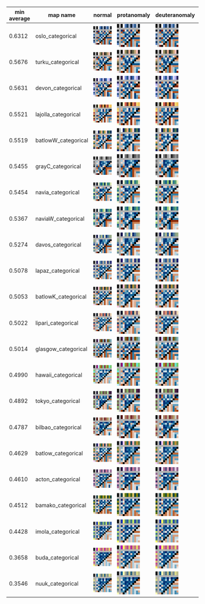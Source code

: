 
|min average|map name|normal|protanomaly|deuteranomaly|tritanomaly|
|-----------|--------|---|---|---|---|
0.6312|oslo_categorical|![oslo_categorical_normal](categorical/oslo_categorical_normal.png)|![oslo_categorical_protanomaly](categorical/oslo_categorical_protanomaly.png)|![oslo_categorical_deuteranomaly](categorical/oslo_categorical_deuteranomaly.png)|![oslo_categorical_tritanomaly](categorical/oslo_categorical_tritanomaly.png)|
0.5676|turku_categorical|![turku_categorical_normal](categorical/turku_categorical_normal.png)|![turku_categorical_protanomaly](categorical/turku_categorical_protanomaly.png)|![turku_categorical_deuteranomaly](categorical/turku_categorical_deuteranomaly.png)|![turku_categorical_tritanomaly](categorical/turku_categorical_tritanomaly.png)|
0.5631|devon_categorical|![devon_categorical_normal](categorical/devon_categorical_normal.png)|![devon_categorical_protanomaly](categorical/devon_categorical_protanomaly.png)|![devon_categorical_deuteranomaly](categorical/devon_categorical_deuteranomaly.png)|![devon_categorical_tritanomaly](categorical/devon_categorical_tritanomaly.png)|
0.5521|lajolla_categorical|![lajolla_categorical_normal](categorical/lajolla_categorical_normal.png)|![lajolla_categorical_protanomaly](categorical/lajolla_categorical_protanomaly.png)|![lajolla_categorical_deuteranomaly](categorical/lajolla_categorical_deuteranomaly.png)|![lajolla_categorical_tritanomaly](categorical/lajolla_categorical_tritanomaly.png)|
0.5519|batlowW_categorical|![batlowW_categorical_normal](categorical/batlowW_categorical_normal.png)|![batlowW_categorical_protanomaly](categorical/batlowW_categorical_protanomaly.png)|![batlowW_categorical_deuteranomaly](categorical/batlowW_categorical_deuteranomaly.png)|![batlowW_categorical_tritanomaly](categorical/batlowW_categorical_tritanomaly.png)|
0.5455|grayC_categorical|![grayC_categorical_normal](categorical/grayC_categorical_normal.png)|![grayC_categorical_protanomaly](categorical/grayC_categorical_protanomaly.png)|![grayC_categorical_deuteranomaly](categorical/grayC_categorical_deuteranomaly.png)|![grayC_categorical_tritanomaly](categorical/grayC_categorical_tritanomaly.png)|
0.5454|navia_categorical|![navia_categorical_normal](categorical/navia_categorical_normal.png)|![navia_categorical_protanomaly](categorical/navia_categorical_protanomaly.png)|![navia_categorical_deuteranomaly](categorical/navia_categorical_deuteranomaly.png)|![navia_categorical_tritanomaly](categorical/navia_categorical_tritanomaly.png)|
0.5367|naviaW_categorical|![naviaW_categorical_normal](categorical/naviaW_categorical_normal.png)|![naviaW_categorical_protanomaly](categorical/naviaW_categorical_protanomaly.png)|![naviaW_categorical_deuteranomaly](categorical/naviaW_categorical_deuteranomaly.png)|![naviaW_categorical_tritanomaly](categorical/naviaW_categorical_tritanomaly.png)|
0.5274|davos_categorical|![davos_categorical_normal](categorical/davos_categorical_normal.png)|![davos_categorical_protanomaly](categorical/davos_categorical_protanomaly.png)|![davos_categorical_deuteranomaly](categorical/davos_categorical_deuteranomaly.png)|![davos_categorical_tritanomaly](categorical/davos_categorical_tritanomaly.png)|
0.5078|lapaz_categorical|![lapaz_categorical_normal](categorical/lapaz_categorical_normal.png)|![lapaz_categorical_protanomaly](categorical/lapaz_categorical_protanomaly.png)|![lapaz_categorical_deuteranomaly](categorical/lapaz_categorical_deuteranomaly.png)|![lapaz_categorical_tritanomaly](categorical/lapaz_categorical_tritanomaly.png)|
0.5053|batlowK_categorical|![batlowK_categorical_normal](categorical/batlowK_categorical_normal.png)|![batlowK_categorical_protanomaly](categorical/batlowK_categorical_protanomaly.png)|![batlowK_categorical_deuteranomaly](categorical/batlowK_categorical_deuteranomaly.png)|![batlowK_categorical_tritanomaly](categorical/batlowK_categorical_tritanomaly.png)|
0.5022|lipari_categorical|![lipari_categorical_normal](categorical/lipari_categorical_normal.png)|![lipari_categorical_protanomaly](categorical/lipari_categorical_protanomaly.png)|![lipari_categorical_deuteranomaly](categorical/lipari_categorical_deuteranomaly.png)|![lipari_categorical_tritanomaly](categorical/lipari_categorical_tritanomaly.png)|
0.5014|glasgow_categorical|![glasgow_categorical_normal](categorical/glasgow_categorical_normal.png)|![glasgow_categorical_protanomaly](categorical/glasgow_categorical_protanomaly.png)|![glasgow_categorical_deuteranomaly](categorical/glasgow_categorical_deuteranomaly.png)|![glasgow_categorical_tritanomaly](categorical/glasgow_categorical_tritanomaly.png)|
0.4990|hawaii_categorical|![hawaii_categorical_normal](categorical/hawaii_categorical_normal.png)|![hawaii_categorical_protanomaly](categorical/hawaii_categorical_protanomaly.png)|![hawaii_categorical_deuteranomaly](categorical/hawaii_categorical_deuteranomaly.png)|![hawaii_categorical_tritanomaly](categorical/hawaii_categorical_tritanomaly.png)|
0.4892|tokyo_categorical|![tokyo_categorical_normal](categorical/tokyo_categorical_normal.png)|![tokyo_categorical_protanomaly](categorical/tokyo_categorical_protanomaly.png)|![tokyo_categorical_deuteranomaly](categorical/tokyo_categorical_deuteranomaly.png)|![tokyo_categorical_tritanomaly](categorical/tokyo_categorical_tritanomaly.png)|
0.4787|bilbao_categorical|![bilbao_categorical_normal](categorical/bilbao_categorical_normal.png)|![bilbao_categorical_protanomaly](categorical/bilbao_categorical_protanomaly.png)|![bilbao_categorical_deuteranomaly](categorical/bilbao_categorical_deuteranomaly.png)|![bilbao_categorical_tritanomaly](categorical/bilbao_categorical_tritanomaly.png)|
0.4629|batlow_categorical|![batlow_categorical_normal](categorical/batlow_categorical_normal.png)|![batlow_categorical_protanomaly](categorical/batlow_categorical_protanomaly.png)|![batlow_categorical_deuteranomaly](categorical/batlow_categorical_deuteranomaly.png)|![batlow_categorical_tritanomaly](categorical/batlow_categorical_tritanomaly.png)|
0.4610|acton_categorical|![acton_categorical_normal](categorical/acton_categorical_normal.png)|![acton_categorical_protanomaly](categorical/acton_categorical_protanomaly.png)|![acton_categorical_deuteranomaly](categorical/acton_categorical_deuteranomaly.png)|![acton_categorical_tritanomaly](categorical/acton_categorical_tritanomaly.png)|
0.4512|bamako_categorical|![bamako_categorical_normal](categorical/bamako_categorical_normal.png)|![bamako_categorical_protanomaly](categorical/bamako_categorical_protanomaly.png)|![bamako_categorical_deuteranomaly](categorical/bamako_categorical_deuteranomaly.png)|![bamako_categorical_tritanomaly](categorical/bamako_categorical_tritanomaly.png)|
0.4428|imola_categorical|![imola_categorical_normal](categorical/imola_categorical_normal.png)|![imola_categorical_protanomaly](categorical/imola_categorical_protanomaly.png)|![imola_categorical_deuteranomaly](categorical/imola_categorical_deuteranomaly.png)|![imola_categorical_tritanomaly](categorical/imola_categorical_tritanomaly.png)|
0.3658|buda_categorical|![buda_categorical_normal](categorical/buda_categorical_normal.png)|![buda_categorical_protanomaly](categorical/buda_categorical_protanomaly.png)|![buda_categorical_deuteranomaly](categorical/buda_categorical_deuteranomaly.png)|![buda_categorical_tritanomaly](categorical/buda_categorical_tritanomaly.png)|
0.3546|nuuk_categorical|![nuuk_categorical_normal](categorical/nuuk_categorical_normal.png)|![nuuk_categorical_protanomaly](categorical/nuuk_categorical_protanomaly.png)|![nuuk_categorical_deuteranomaly](categorical/nuuk_categorical_deuteranomaly.png)|![nuuk_categorical_tritanomaly](categorical/nuuk_categorical_tritanomaly.png)|
